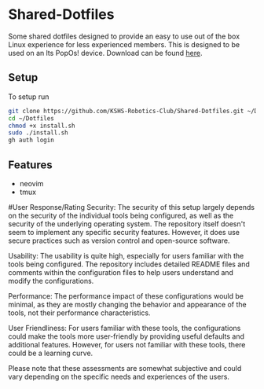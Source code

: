 # Shared-Dotfiles
Some shared dotfiles designed to provide an easy to use out of the box Linux experience for less experienced members. This is designed to be used on an lts PopOs! device. Download can be found [here](https://pop.system76.com/). 

## Setup
To setup run 
```sh
git clone https://github.com/KSHS-Robotics-Club/Shared-Dotfiles.git ~/Dotfiles
cd ~/Dotfiles
chmod +x install.sh
sudo ./install.sh
gh auth login
```

## Features
- neovim
- tmux

#User Response/Rating
Security: The security of this setup largely depends on the security of the individual tools being configured, as well as the security of the underlying operating system. The repository itself doesn't seem to implement any specific security features. However, it does use secure practices such as version control and open-source software.

Usability: The usability is quite high, especially for users familiar with the tools being configured. The repository includes detailed README files and comments within the configuration files to help users understand and modify the configurations.

Performance: The performance impact of these configurations would be minimal, as they are mostly changing the behavior and appearance of the tools, not their performance characteristics.

User Friendliness: For users familiar with these tools, the configurations could make the tools more user-friendly by providing useful defaults and additional features. However, for users not familiar with these tools, there could be a learning curve.

Please note that these assessments are somewhat subjective and could vary depending on the specific needs and experiences of the users.
